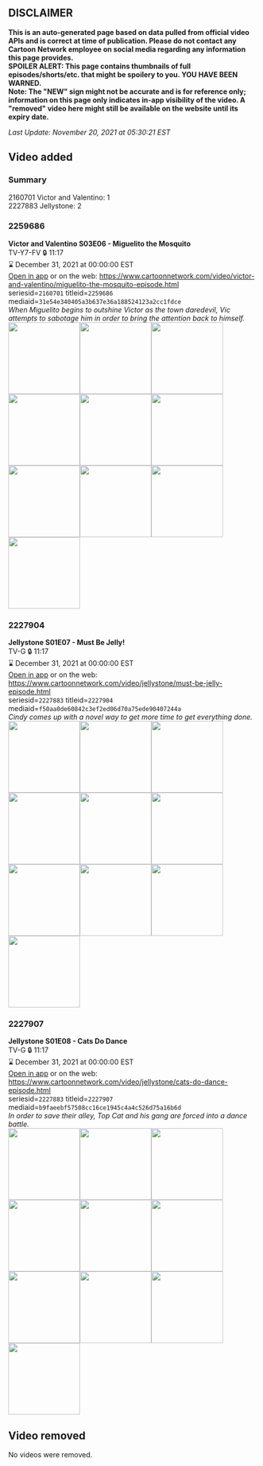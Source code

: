 ## DISCLAIMER
**This is an auto-generated page based on data pulled from official video APIs and is correct at time of publication. Please do not contact any Cartoon Network employee on social media regarding any information this page provides.**  
**SPOILER ALERT: This page contains thumbnails of full episodes/shorts/etc. that might be spoilery to you. YOU HAVE BEEN WARNED.**  
**Note: The "NEW" sign might not be accurate and is for reference only; information on this page only indicates in-app visibility of the video. A "removed" video here might still be available on the website until its expiry date.**  

_Last Update: November 20, 2021 at 05:30:21 EST_
## Video added
### Summary
2160701 Victor and Valentino: 1  
2227883 Jellystone: 2  
### 2259686
**Victor and Valentino S03E06 - Miguelito the Mosquito**  
TV-Y7-FV 🔒 11:17  
⌛ December 31, 2021 at 00:00:00 EST  
[Open in app](https://cnvideo.sercomkc.org/redirector.html?type=cnapp&seriesid=2160701&titleid=2259686&mediaid=31e54e340405a3b637e36a188524123a2cc1fdce) or on the web: https://www.cartoonnetwork.com/video/victor-and-valentino/miguelito-the-mosquito-episode.html  
seriesid=`2160701` titleid=`2259686` mediaid=`31e54e340405a3b637e36a188524123a2cc1fdce`  
_When Miguelito begins to outshine Victor as the town daredevil, Vic attempts to sabotage him in order to bring the attention back to himself._  
<a href="https://s3.amazonaws.com/cartoonorchestrator/2259686_001_1280x720.jpg"><img src="https://s3.amazonaws.com/cartoonorchestrator/2259686_001_640x360.jpg" height="144px" /></a><a href="https://s3.amazonaws.com/cartoonorchestrator/2259686_002_1280x720.jpg"><img src="https://s3.amazonaws.com/cartoonorchestrator/2259686_002_640x360.jpg" height="144px" /></a><a href="https://s3.amazonaws.com/cartoonorchestrator/2259686_003_1280x720.jpg"><img src="https://s3.amazonaws.com/cartoonorchestrator/2259686_003_640x360.jpg" height="144px" /></a><a href="https://s3.amazonaws.com/cartoonorchestrator/2259686_004_1280x720.jpg"><img src="https://s3.amazonaws.com/cartoonorchestrator/2259686_004_640x360.jpg" height="144px" /></a><a href="https://s3.amazonaws.com/cartoonorchestrator/2259686_005_1280x720.jpg"><img src="https://s3.amazonaws.com/cartoonorchestrator/2259686_005_640x360.jpg" height="144px" /></a><a href="https://s3.amazonaws.com/cartoonorchestrator/2259686_006_1280x720.jpg"><img src="https://s3.amazonaws.com/cartoonorchestrator/2259686_006_640x360.jpg" height="144px" /></a><a href="https://s3.amazonaws.com/cartoonorchestrator/2259686_007_1280x720.jpg"><img src="https://s3.amazonaws.com/cartoonorchestrator/2259686_007_640x360.jpg" height="144px" /></a><a href="https://s3.amazonaws.com/cartoonorchestrator/2259686_008_1280x720.jpg"><img src="https://s3.amazonaws.com/cartoonorchestrator/2259686_008_640x360.jpg" height="144px" /></a><a href="https://s3.amazonaws.com/cartoonorchestrator/2259686_009_1280x720.jpg"><img src="https://s3.amazonaws.com/cartoonorchestrator/2259686_009_640x360.jpg" height="144px" /></a><a href="https://s3.amazonaws.com/cartoonorchestrator/2259686_010_1280x720.jpg"><img src="https://s3.amazonaws.com/cartoonorchestrator/2259686_010_640x360.jpg" height="144px" /></a>
### 2227904
**Jellystone S01E07 - Must Be Jelly!**  
TV-G 🔒 11:17  
⌛ December 31, 2021 at 00:00:00 EST  
[Open in app](https://cnvideo.sercomkc.org/redirector.html?type=cnapp&seriesid=2227883&titleid=2227904&mediaid=f50aa0de60842c3ef2ed06d70a75ede90407244a) or on the web: https://www.cartoonnetwork.com/video/jellystone/must-be-jelly-episode.html  
seriesid=`2227883` titleid=`2227904` mediaid=`f50aa0de60842c3ef2ed06d70a75ede90407244a`  
_Cindy comes up with a novel way to get more time to get everything done._  
<a href="https://s3.amazonaws.com/cartoonorchestrator/2227904_001_1280x720.jpg"><img src="https://s3.amazonaws.com/cartoonorchestrator/2227904_001_640x360.jpg" height="144px" /></a><a href="https://s3.amazonaws.com/cartoonorchestrator/2227904_002_1280x720.jpg"><img src="https://s3.amazonaws.com/cartoonorchestrator/2227904_002_640x360.jpg" height="144px" /></a><a href="https://s3.amazonaws.com/cartoonorchestrator/2227904_003_1280x720.jpg"><img src="https://s3.amazonaws.com/cartoonorchestrator/2227904_003_640x360.jpg" height="144px" /></a><a href="https://s3.amazonaws.com/cartoonorchestrator/2227904_004_1280x720.jpg"><img src="https://s3.amazonaws.com/cartoonorchestrator/2227904_004_640x360.jpg" height="144px" /></a><a href="https://s3.amazonaws.com/cartoonorchestrator/2227904_005_1280x720.jpg"><img src="https://s3.amazonaws.com/cartoonorchestrator/2227904_005_640x360.jpg" height="144px" /></a><a href="https://s3.amazonaws.com/cartoonorchestrator/2227904_006_1280x720.jpg"><img src="https://s3.amazonaws.com/cartoonorchestrator/2227904_006_640x360.jpg" height="144px" /></a><a href="https://s3.amazonaws.com/cartoonorchestrator/2227904_007_1280x720.jpg"><img src="https://s3.amazonaws.com/cartoonorchestrator/2227904_007_640x360.jpg" height="144px" /></a><a href="https://s3.amazonaws.com/cartoonorchestrator/2227904_008_1280x720.jpg"><img src="https://s3.amazonaws.com/cartoonorchestrator/2227904_008_640x360.jpg" height="144px" /></a><a href="https://s3.amazonaws.com/cartoonorchestrator/2227904_009_1280x720.jpg"><img src="https://s3.amazonaws.com/cartoonorchestrator/2227904_009_640x360.jpg" height="144px" /></a><a href="https://s3.amazonaws.com/cartoonorchestrator/2227904_010_1280x720.jpg"><img src="https://s3.amazonaws.com/cartoonorchestrator/2227904_010_640x360.jpg" height="144px" /></a>
### 2227907
**Jellystone S01E08 - Cats Do Dance**  
TV-G 🔒 11:17  
⌛ December 31, 2021 at 00:00:00 EST  
[Open in app](https://cnvideo.sercomkc.org/redirector.html?type=cnapp&seriesid=2227883&titleid=2227907&mediaid=b9faeebf57508cc16ce1945c4a4c526d75a16b6d) or on the web: https://www.cartoonnetwork.com/video/jellystone/cats-do-dance-episode.html  
seriesid=`2227883` titleid=`2227907` mediaid=`b9faeebf57508cc16ce1945c4a4c526d75a16b6d`  
_In order to save their alley, Top Cat and his gang are forced into a dance battle._  
<a href="https://s3.amazonaws.com/cartoonorchestrator/2227907_001_1280x720.jpg"><img src="https://s3.amazonaws.com/cartoonorchestrator/2227907_001_640x360.jpg" height="144px" /></a><a href="https://s3.amazonaws.com/cartoonorchestrator/2227907_002_1280x720.jpg"><img src="https://s3.amazonaws.com/cartoonorchestrator/2227907_002_640x360.jpg" height="144px" /></a><a href="https://s3.amazonaws.com/cartoonorchestrator/2227907_003_1280x720.jpg"><img src="https://s3.amazonaws.com/cartoonorchestrator/2227907_003_640x360.jpg" height="144px" /></a><a href="https://s3.amazonaws.com/cartoonorchestrator/2227907_004_1280x720.jpg"><img src="https://s3.amazonaws.com/cartoonorchestrator/2227907_004_640x360.jpg" height="144px" /></a><a href="https://s3.amazonaws.com/cartoonorchestrator/2227907_005_1280x720.jpg"><img src="https://s3.amazonaws.com/cartoonorchestrator/2227907_005_640x360.jpg" height="144px" /></a><a href="https://s3.amazonaws.com/cartoonorchestrator/2227907_006_1280x720.jpg"><img src="https://s3.amazonaws.com/cartoonorchestrator/2227907_006_640x360.jpg" height="144px" /></a><a href="https://s3.amazonaws.com/cartoonorchestrator/2227907_007_1280x720.jpg"><img src="https://s3.amazonaws.com/cartoonorchestrator/2227907_007_640x360.jpg" height="144px" /></a><a href="https://s3.amazonaws.com/cartoonorchestrator/2227907_008_1280x720.jpg"><img src="https://s3.amazonaws.com/cartoonorchestrator/2227907_008_640x360.jpg" height="144px" /></a><a href="https://s3.amazonaws.com/cartoonorchestrator/2227907_009_1280x720.jpg"><img src="https://s3.amazonaws.com/cartoonorchestrator/2227907_009_640x360.jpg" height="144px" /></a><a href="https://s3.amazonaws.com/cartoonorchestrator/2227907_010_1280x720.jpg"><img src="https://s3.amazonaws.com/cartoonorchestrator/2227907_010_640x360.jpg" height="144px" /></a>
## Video removed
No videos were removed.  
